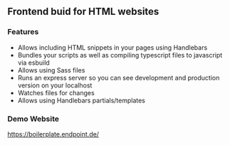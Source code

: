 ## Frontend buid for HTML websites

### Features
- Allows including HTML snippets in your pages using Handlebars
- Bundles your scripts as well as compiling typescript files to javascript via esbuild
- Allows using Sass files
- Runs an express server so you can see development and production version on your localhost
- Watches files for changes
- Allows using Handlebars partials/templates

### Demo Website
https://boilerplate.endpoint.de/


